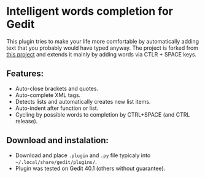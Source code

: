 Intelligent words completion for Gedit
======================================

This plugin tries to make your life more comfortable by automatically adding text that you probably would have typed anyway. The project is forked from [this project](https://github.com/nymanjens/gedit-intelligent-text-completion) and extends it mainly by adding words via CTLR + SPACE keys.

## Features:
  * Auto-close brackets and quotes.
  * Auto-complete XML tags.
  * Detects lists and automatically creates new list items.
  * Auto-indent after function or list.
  * Cycling by possible words to completion by CTRL+SPACE (and CTRL release).

## Download and instalation:
  * Download and place `.plugin` and `.py` file typicaly into `~/.local/share/gedit/plugins/`. 
  * Plugin was tested on Gedit 40.1 (others without guarantee).
